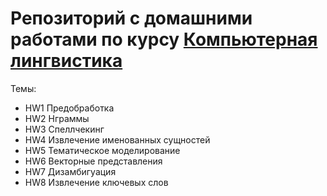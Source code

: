 # Репозиторий с домашними работами по курсу [Компьютерная лингвистика](https://mannefedov.github.io/compling_nlp_hse_course/)

Темы:
- HW1 Предобработка
- HW2 Нграммы
- HW3 Спеллчекинг
- HW4 Извлечение именованных сущностей
- HW5 Тематическое моделирование
- HW6 Векторные представления
- HW7 Дизамбигуация
- HW8 Извлечение ключевых слов
